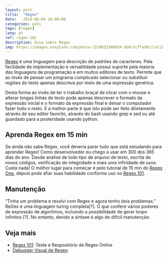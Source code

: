 ```yaml
---
layout: post
title:  "Regex"
date:   2019-08-04 18:00:00
categories: wiki
tags: [regex]
lang: pt
ref: regex-101
description: Guia sobre Regex
img: https://images.unsplash.com/photo-1539632346654-dd4c3cffad8c?ixlib=rb-1.2.1&ixid=eyJhcHBfaWQiOjEyMDd9&auto=format&fit=crop&w=1350&q=80
---
```


[Regex](https://pt.wikipedia.org/wiki/Expressão_regular) é uma linguagem para descrição de padrões de caracteres. Pela facilidade de implementação e versatilidade possui suporte pela maioria das linguagens de programação e em muitos editores de texto. Permite que ao invés de pensar um programa complicado selecionar ou substituir regiões do texto apenas descreva por meio de uma expressão genérica.

Desta forma ao invés de ter o trabalho braçal de clicar com o mouse e alterar longas linhas de texto pode apenas descrever o formato da expressão inicial e o formato da expressão final e deixar o computador fazer todo o resto. E a melhor parte é que isto pode ser feito diretamente através de seu editor favorito, através do bash usando grep e sed ou até guardado para a posteridade usando python.

## Aprenda Regex em 15 min

Se ainda não sabe Regex, você deveria parar tudo que está estudando para aprender Regex! Como desenvolvedor eu chego a usar em 300 dos 365 dias do ano. Desde análise de todo tipo de arquivo de texto, escrita de novos códigos, verificação de integridade e mais uma infinidade de usos. Custa nada! O melhor lugar para começar é pelo tutorial de 15 min do [Regex One](https://regexone.com), depois pode afiar suas habilidade conforme uso no [Regex 101](https://regex101.com).

## Manutenção

"Tinha um problema e resolvi com Regex e agora tenho dois problemas." ReGex é uma linguagem turing completa[?]. O que confere vários poderes de expressão de algoritmos, incluindo a possibilidade de gerar loops infinitos [?]. No entanto, devido a sintaxe é algo de difícil manutenção.


## Veja mais

 * [Regex 101](https://regex101.com): Teste e Respositório de Regex Online
 * [Debugger Visual de Regex](https://www.debuggex.com):

